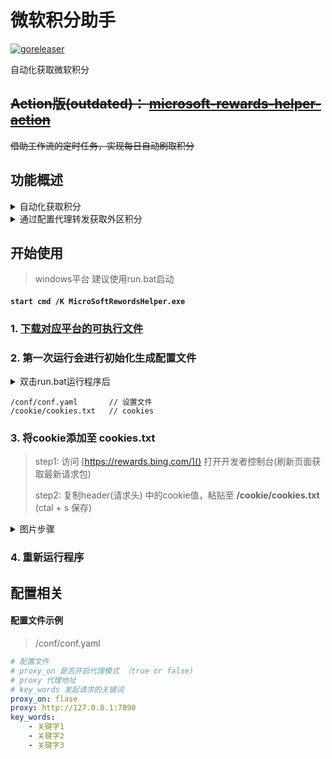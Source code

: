 # 微软积分助手

[![goreleaser](https://github.com/Clov614/rewards-helper/actions/workflows/release.yml/badge.svg?branch=main&event=release)](https://github.com/Clov614/rewards-helper/actions/workflows/release.yml)

自动化获取微软积分

## ~~Action版(outdated)： [microsoft-rewards-helper-action](https://github.com/Clov614/microsoft-rewards-helper-action)~~

~~借助工作流的定时任务，实现每日自动刷取积分~~

## 功能概述

<details>
<summary>自动化获取积分</summary>
    <img src="source/img/img3.png">
    <img src="source/img/img1.png">
    <img src="source/img/img2.png">
    <img src="source/img/img4.png">
</details>

<details>
<summary>通过配置代理转发获取外区积分</summary>
    <img src="source/img/img5.png">
    <img src="source/img/img6.png">
</details>

## 开始使用
> windows平台 建议使用run.bat启动

#### `start cmd /K MicroSoftRewordsHelper.exe`

### 1. [下载对应平台的可执行文件](https://github.com/Clov614/Microsoft_Rewards_Helper/releases/)

### 2. 第一次运行会进行初始化生成配置文件

<details>
<summary>双击run.bat运行程序后</summary>
    <img src="source/img/img7.png">
</details>

```
/conf/conf.yaml       // 设置文件
/cookie/cookies.txt   // cookies
```

### 3. 将cookie添加至 cookies.txt

> step1: 访问 [https://rewards.bing.com/]() 打开开发者控制台(刷新页面获取最新请求包)
> 
> step2: 复制header(请求头) 中的cookie值，粘贴至 **/cookie/cookies.txt** (ctal + s 保存)
>

<details>
<summary>图片步骤</summary>
    <img src="source/img/start_step/1.png">
    <img src="source/img/start_step/2.png">
    <img src="source/img/start_step/3.png">
</details>

### 4. 重新运行程序

## 配置相关

#### 配置文件示例

> /conf/conf.yaml

```yaml
# 配置文件
# proxy_on 是否开启代理模式 （true or false)
# proxy 代理地址 
# key_words 发起请求的关键词
proxy_on: flase
proxy: http://127.0.0.1:7890
key_words:
    - 关键字1
    - 关键字2
    - 关键字3
```